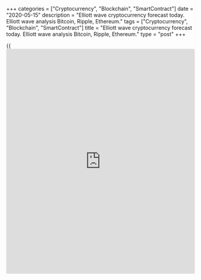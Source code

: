 +++
categories = ["Cryptocurrency", "Blockchain", "SmartContract"]
date = "2020-05-15"
description = "Elliott wave cryptocurrency forecast today. Elliott wave analysis Bitcoin, Ripple, Ethereum."
tags = ["Cryptocurrency", "Blockchain", "SmartContract"]
title = "Elliott wave cryptocurrency forecast today. Elliott wave analysis Bitcoin, Ripple, Ethereum."
type = "post"
+++

{{<iframe id="large-banner" src="https://www.bounty.group/#slide=3.0" width="100%" height="600" scrolling="no" style="border: 0px solid rgb(216, 221, 230); border-radius: 3px;">}}

May 15, 2020

May 15, 2020

Elliott wave [daily](https://www.fintecher.org/2020/03/03/forex-trading-daily-strategy/) forecast for Bitcoin, Ripple and EthereumRoman Onegin

## Elliott wave forecast for BTCUSD, ETHUSD, XRPUSD for today

###  **Elliott wave[BTCUSD][1] analysis**

 **![LiteForex: Elliott wave cryptocurrency forecast today. Elliott wave
analysis Bitcoin, Ripple, Ethereum.][2]**

The bear impulse wave [1] that is composed of five sub-waves
(1)-(2)-(3)-(4)-(5) has completed within the new downtrend currently
ongoing. The upward correction [2] has also completed as a simple zigzag
(a)-(b)-(c). There is now developing the initial phase of the third
wave. Therefore, the price should continue declining in the next few
weeks.

* * *

###  **Elliott wave[XRPUSD][3] analysis**

![LiteForex: Elliott wave cryptocurrency forecast today. Elliott wave
analysis Bitcoin, Ripple, Ethereum.][4]

The XRPUSD market, like other major cryptocurrencies, is following a
downtrend, namely, a large bear impulse wave. There has recently
finished the down impulse wave 1 and the bullish correction 2. Wave 2 is
a plain zigzag [a]-[b]-[c]. Therefore, the price should be declining in
the third wave in the next few days.

* * *

###  **Elliott wave[ETHUSD][5] analysis**

 **![LiteForex: Elliott wave cryptocurrency forecast today. Elliott wave
analysis Bitcoin, Ripple, Ethereum.][6]**

It is clear from the most recent chart section that the market has been
forming the inceptive phase of the bear impulse wave since the upward
correction 4 completed. There have completed sub-waves 1 and 2, [1] and
[2], and waves of a lower degree (1) and (2). The market is now forming
the beginning of the third impulse wave, which should draw the price
down below the previous low, which is below 176.59.

* * *

P.S. Did you like my article? Share it in social networks: it will be
the best “thank you" :)

Ask me questions and comment below. I’ll be glad to answer your
questions and give necessary explanations.

 **Useful links:**

  * I recommend trying to trade with a reliable broker [here][7]. The system allows you to trade by yourself or copy successful traders from all across the globe.
  * Use my promo-code BLOG for getting deposit bonus 50% on LiteForex platform. Just enter this code in the appropriate field while [depositing][8] your trading account.
  * Telegram channel with high-quality analytics, Forex reviews, training articles, and other useful things for traders <t.me/liteforex>

![Elliott wave [daily](https://www.fintecher.org/2020/03/03/forex-trading-daily-strategy/) forecast for Bitcoin, Ripple and Ethereum][9]

The content of this article reflects the author’s opinion and does not
necessarily reflect the official position of LiteForex. The material
published on this page is provided for informational purposes only and
should not be considered as the provision of investment advice for the
purposes of Directive 2004/39/EC.

Rate this article:

{{value}}

( {{count}} {{title}} )

   1. my.liteforex.com/trading/chart?symbol=BTCUSD
   2. cdn.liteforex.com/cache/uploads/blog_post/wave-analysis-crypto/15-05-2020/BTCUSDH2.png?w=30&s=b60e9066d3f4788d23b93c62b0413eff
   3. my.liteforex.com/trading/chart?symbol=XRPUSD
   4. cdn.liteforex.com/cache/uploads/blog_post/wave-analysis-crypto/15-05-2020/XRPUSDH2.png?w=30&s=d801604773589aa402e1159b90df67d4
   5. my.liteforex.com/trading/chart?symbol=ETHUSD
   6. cdn.liteforex.com/cache/uploads/blog_post/wave-analysis-crypto/15-05-2020/ETHUSDH2.png?w=30&s=9c3705d1357e878aef20f91efb5a930e
   7. my.liteforex.com/?category=analysts-opinions&slug=elliott-wave-[daily](https://www.fintecher.org/2020/03/03/forex-trading-daily-strategy/)-forecast-for-[bitcoin](https://www.letsplayfx.com/blog/forex-for-bitcoin/)-ripple-and-[Ethereum](https://www.playgroundfx.com/blog/the-creator-of-ethereum/)-2020-05-15&openPopup=%2Fregistration%2Fpopup&utm_source=blog&utm_medium=article&utm_campaign=bonus
   8. my.liteforex.com/deposit/?category=analysts-opinions&slug=elliott-wave-[daily](https://www.fintecher.org/2020/03/03/forex-trading-daily-strategy/)-forecast-for-[bitcoin](https://www.letsplayfx.com/blog/forex-for-bitcoin/)-ripple-and-[Ethereum](https://www.playgroundfx.com/blog/the-creator-of-ethereum/)-2020-05-15&promo_code=BLOG&utm_source=blog&utm_medium=article&utm_campaign=bonus
   9. cdn.liteforex.com/cache/uploads/blog_post/wave-analysis-crypto/15-05-2020/[BTC](https://www.playgroundfx.com/blog/who-is-the-creator-of-bitcoin/)-eth-ltc-eos-xrp-15-01-2020-wave-analysis.png?q=75&w=1000&s=d8976f518f6ee25dee633cc0e1cf3192